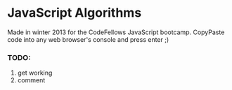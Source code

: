 JavaScript Algorithms
=====================

Made in winter 2013 for the CodeFellows JavaScript bootcamp. CopyPaste code into any web browser's console and press enter ;)

### TODO:
1. get working
2. comment